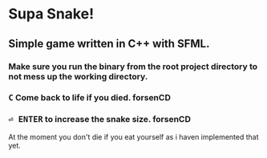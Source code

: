 # Supa Snake!
## Simple game written in C++ with SFML.
### Make sure you run the binary from the root project directory to not mess up the working directory. 
### <kbd>C</kbd> Come back to life if you died. forsenCD
### <kbd>⏎ ENTER</kbd> to increase the snake size. forsenCD
At the moment you don't die if you eat yourself as i haven implemented that yet.
